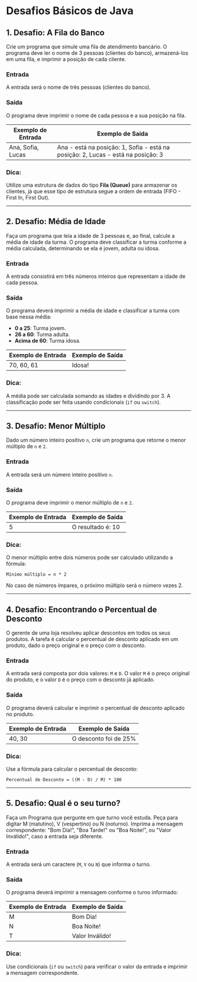 # Desafios Básicos de Java

## 1. Desafio: A Fila do Banco
Crie um programa que simule uma fila de atendimento bancário. O programa deve ler o nome de 3 pessoas (clientes do banco), armazená-los em uma fila, e imprimir a posição de cada cliente.

### Entrada
A entrada será o nome de três pessoas (clientes do banco).

### Saída
O programa deve imprimir o nome de cada pessoa e a sua posição na fila.

| **Exemplo de Entrada** | **Exemplo de Saída** |
| ---------------------- | --------------------- |
| Ana, Sofia, Lucas      | Ana - está na posição: 1, Sofia - está na posição: 2, Lucas - está na posição: 3 |

### Dica:
Utilize uma estrutura de dados do tipo **Fila (Queue)** para armazenar os clientes, já que esse tipo de estrutura segue a ordem de entrada (FIFO - First In, First Out).

---

## 2. Desafio: Média de Idade
Faça um programa que leia a idade de 3 pessoas e, ao final, calcule a média de idade da turma. O programa deve classificar a turma conforme a média calculada, determinando se ela é jovem, adulta ou idosa.

### Entrada
A entrada consistirá em três números inteiros que representam a idade de cada pessoa.

### Saída
O programa deverá imprimir a média de idade e classificar a turma com base nessa média:

- **0 a 25**: Turma jovem.
- **26 a 60**: Turma adulta.
- **Acima de 60**: Turma idosa.

| **Exemplo de Entrada** | **Exemplo de Saída** |
| ---------------------- | --------------------- |
| 70, 60, 61             | Idosa!               |

### Dica:
A média pode ser calculada somando as idades e dividindo por 3. A classificação pode ser feita usando condicionais (`if` ou `switch`).

---

## 3. Desafio: Menor Múltiplo
Dado um número inteiro positivo `n`, crie um programa que retorne o menor múltiplo de `n` e `2`.

### Entrada
A entrada será um número inteiro positivo `n`.

### Saída
O programa deve imprimir o menor múltiplo de `n` e `2`.

| **Exemplo de Entrada** | **Exemplo de Saída** |
| ---------------------- | --------------------- |
| 5                      | O resultado é: 10    |

### Dica:
O menor múltiplo entre dois números pode ser calculado utilizando a fórmula:
```
Mínimo múltiplo = n * 2
```
No caso de números ímpares, o próximo múltiplo será o número vezes 2.

---

## 4. Desafio: Encontrando o Percentual de Desconto
O gerente de uma loja resolveu aplicar descontos em todos os seus produtos. A tarefa é calcular o percentual de desconto aplicado em um produto, dado o preço original e o preço com o desconto.

### Entrada
A entrada será composta por dois valores: `M` e `D`. O valor `M` é o preço original do produto, e o valor `D` é o preço com o desconto já aplicado.

### Saída
O programa deverá calcular e imprimir o percentual de desconto aplicado no produto.

| **Exemplo de Entrada** | **Exemplo de Saída** |
| ---------------------- | --------------------- |
| 40, 30                 | O desconto foi de 25% |

### Dica:
Use a fórmula para calcular o percentual de desconto:

```
Percentual de Desconto = ((M - D) / M) * 100
```


---

## 5. Desafio: Qual é o seu turno?
Faça um Programa que pergunte em que turno você estuda. Peça para digitar M (matutino), V (vespertino) ou N (noturno). Imprima a mensagem correspondente: "Bom Dia!", "Boa Tarde!" ou "Boa Noite!", ou "Valor Inválido!", caso a entrada seja diferente.

### Entrada
A entrada será um caractere (`M`, `V` ou `N`) que informa o turno.

### Saída
O programa deverá imprimir a mensagem conforme o turno informado:

| **Exemplo de Entrada** | **Exemplo de Saída** |
| ---------------------- | --------------------- |
| M                      | Bom Dia!             |
| N                      | Boa Noite!           |
| T                      | Valor Inválido!      |

### Dica:
Use condicionais (`if` ou `switch`) para verificar o valor da entrada e imprimir a mensagem correspondente.


